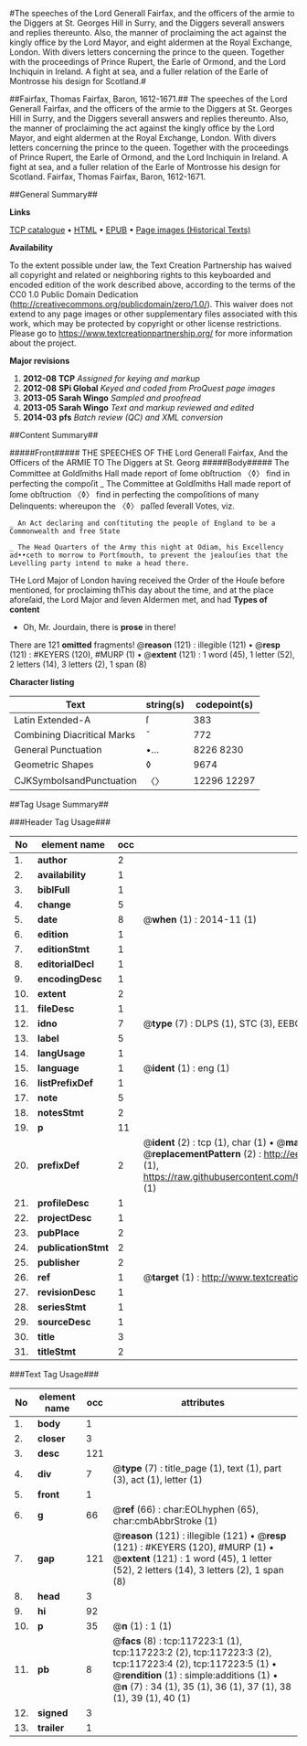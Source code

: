 #The speeches of the Lord Generall Fairfax, and the officers of the armie to the Diggers at St. Georges Hill in Surry, and the Diggers severall answers and replies thereunto. Also, the manner of proclaiming the act against the kingly office by the Lord Mayor, and eight aldermen at the Royal Exchange, London. With divers letters concerning the prince to the queen. Together with the proceedings of Prince Rupert, the Earle of Ormond, and the Lord Inchiquin in Ireland. A fight at sea, and a fuller relation of the Earle of Montrosse his design for Scotland.#

##Fairfax, Thomas Fairfax, Baron, 1612-1671.##
The speeches of the Lord Generall Fairfax, and the officers of the armie to the Diggers at St. Georges Hill in Surry, and the Diggers severall answers and replies thereunto. Also, the manner of proclaiming the act against the kingly office by the Lord Mayor, and eight aldermen at the Royal Exchange, London. With divers letters concerning the prince to the queen. Together with the proceedings of Prince Rupert, the Earle of Ormond, and the Lord Inchiquin in Ireland. A fight at sea, and a fuller relation of the Earle of Montrosse his design for Scotland.
Fairfax, Thomas Fairfax, Baron, 1612-1671.

##General Summary##

**Links**

[TCP catalogue](http://www.ota.ox.ac.uk/tcp/)  • 
[HTML](http://tei.it.ox.ac.uk/tcp/Texts-HTML/free/A93/A93638.html)  • 
[EPUB](http://tei.it.ox.ac.uk/tcp/Texts-EPUB/free/A93/A93638.epub) • 
[Page images (Historical Texts)](https://historicaltexts.jisc.ac.uk/eebo-99864990e)

**Availability**

To the extent possible under law, the Text Creation Partnership has waived all copyright and related or neighboring rights to this keyboarded and encoded edition of the work described above, according to the terms of the CC0 1.0 Public Domain Dedication (http://creativecommons.org/publicdomain/zero/1.0/). This waiver does not extend to any page images or other supplementary files associated with this work, which may be protected by copyright or other license restrictions. Please go to https://www.textcreationpartnership.org/ for more information about the project.

**Major revisions**

1. __2012-08__ __TCP__ *Assigned for keying and markup*
1. __2012-08__ __SPi Global__ *Keyed and coded from ProQuest page images*
1. __2013-05__ __Sarah Wingo__ *Sampled and proofread*
1. __2013-05__ __Sarah Wingo__ *Text and markup reviewed and edited*
1. __2014-03__ __pfs__ *Batch review (QC) and XML conversion*

##Content Summary##

#####Front#####
THE SPEECHES OF THE Lord Generall Fairfax, And the Officers of the ARMIE TO The Diggers at St. Georg
#####Body#####
The Committee at Goldſmiths Hall made report of ſome obſtruction 〈◊〉 find in perfecting the compoſit
    _ The Committee at Goldſmiths Hall made report of ſome obſtruction 〈◊〉 find in perfecting the compoſitions of many Delinquents: whereupon the 〈◊〉 paſſed ſeverall Votes, viz.

    _ An Act declaring and conſtituting the people of England to be a Commonwealth and free State

    _ The Head Quarters of the Army this night at Odiam, his Excellency ad••ceth to morrow to Portſmouth, to prevent the jealouſies that the Levelling party intend to make a head there.
THe Lord Major of London having received the Order of the Houſe before mentioned, for proclaiming thThis day about the time, and at the place aforeſaid, the Lord Major and ſeven Aldermen met, and had 
**Types of content**

  * Oh, Mr. Jourdain, there is **prose** in there!

There are 121 **omitted** fragments! 
 @__reason__ (121) : illegible (121)  •  @__resp__ (121) : #KEYERS (120), #MURP (1)  •  @__extent__ (121) : 1 word (45), 1 letter (52), 2 letters (14), 3 letters (2), 1 span (8)

**Character listing**


|Text|string(s)|codepoint(s)|
|---|---|---|
|Latin Extended-A|ſ|383|
|Combining             Diacritical Marks|̄|772|
|General Punctuation|•…|8226 8230|
|Geometric Shapes|◊|9674|
|CJKSymbolsandPunctuation|〈〉|12296 12297|

##Tag Usage Summary##

###Header Tag Usage###

|No|element name|occ|attributes|
|---|---|---|---|
|1.|__author__|2||
|2.|__availability__|1||
|3.|__biblFull__|1||
|4.|__change__|5||
|5.|__date__|8| @__when__ (1) : 2014-11 (1)|
|6.|__edition__|1||
|7.|__editionStmt__|1||
|8.|__editorialDecl__|1||
|9.|__encodingDesc__|1||
|10.|__extent__|2||
|11.|__fileDesc__|1||
|12.|__idno__|7| @__type__ (7) : DLPS (1), STC (3), EEBO-CITATION (1), PROQUEST (1), VID (1)|
|13.|__label__|5||
|14.|__langUsage__|1||
|15.|__language__|1| @__ident__ (1) : eng (1)|
|16.|__listPrefixDef__|1||
|17.|__note__|5||
|18.|__notesStmt__|2||
|19.|__p__|11||
|20.|__prefixDef__|2| @__ident__ (2) : tcp (1), char (1)  •  @__matchPattern__ (2) : ([0-9\-]+):([0-9IVX]+) (1), (.+) (1)  •  @__replacementPattern__ (2) : http://eebo.chadwyck.com/downloadtiff?vid=$1&page=$2 (1), https://raw.githubusercontent.com/textcreationpartnership/Texts/master/tcpchars.xml#$1 (1)|
|21.|__profileDesc__|1||
|22.|__projectDesc__|1||
|23.|__pubPlace__|2||
|24.|__publicationStmt__|2||
|25.|__publisher__|2||
|26.|__ref__|1| @__target__ (1) : http://www.textcreationpartnership.org/docs/. (1)|
|27.|__revisionDesc__|1||
|28.|__seriesStmt__|1||
|29.|__sourceDesc__|1||
|30.|__title__|3||
|31.|__titleStmt__|2||


###Text Tag Usage###

|No|element name|occ|attributes|
|---|---|---|---|
|1.|__body__|1||
|2.|__closer__|3||
|3.|__desc__|121||
|4.|__div__|7| @__type__ (7) : title_page (1), text (1), part (3), act (1), letter (1)|
|5.|__front__|1||
|6.|__g__|66| @__ref__ (66) : char:EOLhyphen (65), char:cmbAbbrStroke (1)|
|7.|__gap__|121| @__reason__ (121) : illegible (121)  •  @__resp__ (121) : #KEYERS (120), #MURP (1)  •  @__extent__ (121) : 1 word (45), 1 letter (52), 2 letters (14), 3 letters (2), 1 span (8)|
|8.|__head__|3||
|9.|__hi__|92||
|10.|__p__|35| @__n__ (1) : 1 (1)|
|11.|__pb__|8| @__facs__ (8) : tcp:117223:1 (1), tcp:117223:2 (2), tcp:117223:3 (2), tcp:117223:4 (2), tcp:117223:5 (1)  •  @__rendition__ (1) : simple:additions (1)  •  @__n__ (7) : 34 (1), 35 (1), 36 (1), 37 (1), 38 (1), 39 (1), 40 (1)|
|12.|__signed__|3||
|13.|__trailer__|1||
